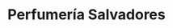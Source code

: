 ---
title: "Perfumería Salvadores"
url: /comodoro-rivadavia/perfumeria-salvadores/
shop: Parfümerie
---